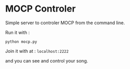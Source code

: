 # MOCP Controler

Simple server to controler MOCP from the command line.

Run it with :

```
python mocp.py
```

Join it with at : `localhost:2222`

and you can see and control your song.
